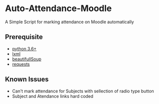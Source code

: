 # **Auto-Attendance-Moodle**

  A Simple Script for marking attendance on Moodle automatically

## Prerequisite
* [python 3.6+](https://www.python.org/downloads/)
* [lxml](https://lxml.de/installation.html)
* [beautifullSoup](https://www.crummy.com/software/BeautifulSoup/bs4/doc/#installing-beautiful-soup)
* [requests](https://requests.readthedocs.io/en/master/user/install/#install)

## Known Issues

* Can't mark attendance for Subjects with sellection of radio type button
* Subject and Atendance links hard coded
